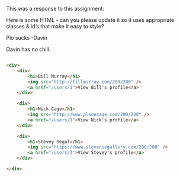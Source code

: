 This was a response to this assignment:


Here is some HTML - can you please update it so it uses appropriate classes & id’s that make it easy to style?

Pio sucks
  -Davin

  Davin has no chill.

```html

<div>
    <div>
        <h1>Bill Murray</h1>
        <img src="http://fillmurray.com/200/200" />
        <a href="/users/1">View Bill's profile</a>
    </div>

    <div>
        <h1>Nick Cage</h1>
        <img src="http://www.placecage.com/200/200" />
        <a href="/users/1">View Nick's profile</a>
    </div>

    <div>
        <h1>Stevey Segal</h1>
        <img src="https://www.stevensegallery.com/200/200" />
        <a href="/users/3">View Stevey's profile</a>
    </div>

</div>

```
